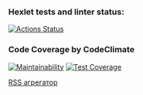 ### Hexlet tests and linter status:

[![Actions Status](https://github.com/malevka/frontend-project-lvl3/workflows/hexlet-check/badge.svg)](https://github.com/malevka/frontend-project-lvl3/actions)

### Code Coverage by CodeClimate

[![Maintainability](https://api.codeclimate.com/v1/badges/8b0969b6f3e9bc8fe5c5/maintainability)](https://codeclimate.com/github/malevka/frontend-project-lvl3/maintainability)
[![Test Coverage](https://api.codeclimate.com/v1/badges/8b0969b6f3e9bc8fe5c5/test_coverage)](https://codeclimate.com/github/malevka/frontend-project-lvl3/test_coverage)

[RSS агрегатор](https://frontend-project-lvl3-cyan-seven.vercel.app/)
